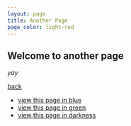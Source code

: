 ```yaml
---
layout: page
title: Another Page
page_color: light-red
---
```


## Welcome to another page

_yay_

[back](./)

- [view this page in blue](another-page)
- [view this page in green](another-page-in-green)
- [view this page in darkness](another-page-in-dark-red)
